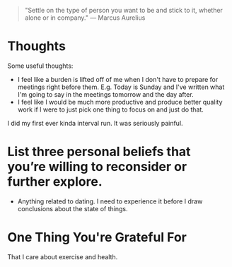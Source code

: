 
> \"Settle on the type of person you want to be and stick to it, whether alone or in company.\" — Marcus Aurelius

# Thoughts
Some useful thoughts:
- I feel like a burden is lifted off of me when I don't have to prepare for meetings right before them. E.g. Today is Sunday and I've written what I'm going to say in the meetings tomorrow and the day after.
- I feel like I would be much more productive and produce better quality work if I were to just pick one thing to focus on and just do that.

I did my first ever kinda interval run. It was seriously painful.

# List three personal beliefs that you’re willing to reconsider or further explore.
- Anything related to dating. I need to experience it before I draw conclusions about the state of things.

# One Thing You're Grateful For
That I care about exercise and health.
